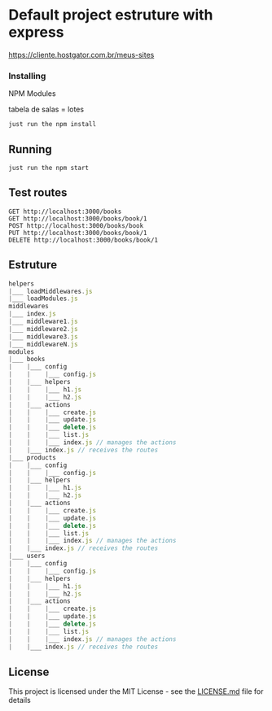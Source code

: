# Default project estruture with express
https://cliente.hostgator.com.br/meus-sites
### Installing

NPM Modules

tabela de salas = lotes

```
just run the npm install
```

## Running

```
just run the npm start
```

## Test routes

```
GET http://localhost:3000/books
GET http://localhost:3000/books/book/1
POST http://localhost:3000/books/book
PUT http://localhost:3000/books/book/1
DELETE http://localhost:3000/books/book/1
```

## Estruture

```javascript
helpers
|___ loadMiddlewares.js
|___ loadModules.js
middlewares
|___ index.js
|___ middleware1.js
|___ middleware2.js
|___ middleware3.js
|___ middlewareN.js
modules
|___ books
|    |___ config
|    |    |___ config.js
|    |___ helpers
|    |    |___ h1.js
|    |    |___ h2.js
|    |___ actions
|    |    |___ create.js
|    |    |___ update.js
|    |    |___ delete.js
|    |    |___ list.js
|    |    |___ index.js // manages the actions
|    |___ index.js // receives the routes
|___ products
|    |___ config
|    |    |___ config.js
|    |___ helpers
|    |    |___ h1.js
|    |    |___ h2.js
|    |___ actions
|    |    |___ create.js
|    |    |___ update.js
|    |    |___ delete.js
|    |    |___ list.js
|    |    |___ index.js // manages the actions
|    |___ index.js // receives the routes
|___ users 
|    |___ config
|    |    |___ config.js
|    |___ helpers
|    |    |___ h1.js
|    |    |___ h2.js
|    |___ actions
|    |    |___ create.js
|    |    |___ update.js
|    |    |___ delete.js
|    |    |___ list.js
|    |    |___ index.js // manages the actions
|    |___ index.js // receives the routes
```

## License

This project is licensed under the MIT License - see the [LICENSE.md](https://github.com/Woodsphreaker/videoinfo/blob/master/LICENSE) file for details
